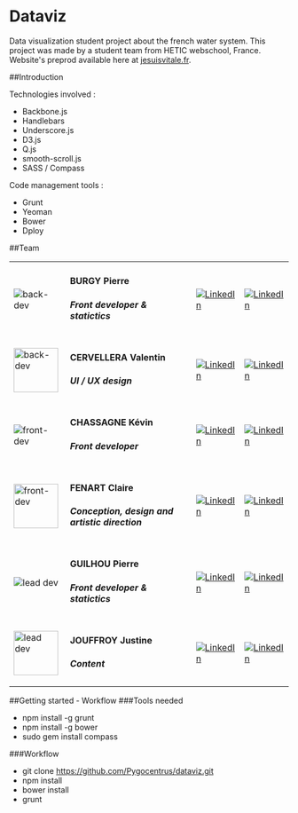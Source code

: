 Dataviz
=======

Data visualization student project about the french water system. This project was made by a student team from HETIC webschool, France. <br />
Website's preprod available here at <a href="http://jesuisvitale.fr">jesuisvitale.fr</a>.

##Introduction
<p>
  Technologies involved :
  <ul>
    <li>Backbone.js </li>
    <li>Handlebars </li>
    <li>Underscore.js </li>
    <li>D3.js </li>
    <li>Q.js</li>
    <li>smooth-scroll.js </li>
    <li>SASS / Compass </li>
  </ul>
</p>
<p>
  Code management tools :
  <ul>
    <li>Grunt</li>
    <li>Yeoman</li>
    <li>Bower</li>
    <li>Dploy</li>
  </ul>
</p>

##Team

<table>
  <tr>
    <td><img src="https://fr.gravatar.com/userimage/58955705/05d7d60184e3f1dcebfc25f1c08c1794" alt="back-dev"/></td>
    <td><h4>BURGY Pierre</h4><h5>Front developer & statictics</h5></td>
    <td><a href="http://www.linkedin.com/profile/view?id=261554790"><img src="http://www.tlogistics.eu/wp-content/uploads/2013/01/Linkedin-Logo1.png" alt="LinkedIn"/></a></td>
    <td><a href="https://github.com/pierreburgy"><img src="http://ciembor.github.io/4bit/images/github.png" alt="LinkedIn"/></a></td>
  </tr>
  <tr>
    <td><img src="https://media.licdn.com/mpr/mpr/shrink_200_200/p/1/005/047/258/1698ca2.jpg" width="80px" height="80px" alt="back-dev"/></td>
    <td><h4>CERVELLERA Valentin</h4><h5>UI / UX design</h5></td>
    <td><a href="fr.linkedin.com/pub/valentin-cervellera/45/a95/b0b"><img src="http://www.tlogistics.eu/wp-content/uploads/2013/01/Linkedin-Logo1.png" alt="LinkedIn"/></a></td>
    <td><a href="https://github.com/brainra"><img src="http://ciembor.github.io/4bit/images/github.png" alt="LinkedIn"/></a></td>
  </tr>
  <tr>
    <td><img src="http://www.gravatar.com/avatar/234fe0bab4cfd6d929a48dfda4a9557c.png" alt="front-dev"/></td>
    <td><h4>CHASSAGNE Kévin</h4><h5>Front developer</h5></td>
    <td><a href="http://fr.linkedin.com/pub/kévin-chassagne/8b/788/28b/"><img src="http://www.tlogistics.eu/wp-content/uploads/2013/01/Linkedin-Logo1.png" alt="LinkedIn"/></a></td>
    <td><a href="https://github.com/Kevin445"><img src="http://ciembor.github.io/4bit/images/github.png" alt="LinkedIn"/></a></td>
  </tr>
  <tr>
    <td><img src="https://media.licdn.com/mpr/mpr/shrink_200_200/p/4/005/024/39d/08646ba.jpg" width="80px" height="80px" alt="front-dev"/></td>
    <td><h4>FENART Claire</h4><h5>Conception, design and artistic direction</h5></td>
    <td><a href="fr.linkedin.com/in/clairefenart"><img src="http://www.tlogistics.eu/wp-content/uploads/2013/01/Linkedin-Logo1.png" alt="LinkedIn"/></a></td>
    <td><a href="https://github.com/Kevin445"><img src="http://ciembor.github.io/4bit/images/github.png" alt="LinkedIn"/></a></td>
  </tr>
  <tr>
    <td><img src="https://fr.gravatar.com/userimage/49542208/dff7f1c796cfadefbcb5bfc8a26191a5.jpeg" alt="lead dev"/></td>
    <td><h4>GUILHOU Pierre</h4><h5>Front developer & statictics</h5></td>
    <td><a href="http://www.linkedin.com/profile/view?id=318537647"><img src="http://www.tlogistics.eu/wp-content/uploads/2013/01/Linkedin-Logo1.png" alt="LinkedIn"/></a></td>
    <td><a href="https://github.com/Pygocentrus"><img src="http://ciembor.github.io/4bit/images/github.png" alt="LinkedIn"/></a></td>
  </tr>
  <tr>
    <td><img src="https://media.licdn.com/mpr/mpr/shrink_200_200/p/8/005/016/145/2a3044d.jpg" width="80px" height="80px" alt="lead dev"/></td>
    <td><h4>JOUFFROY Justine</h4><h5>Content</h5></td>
    <td><a href="fr.linkedin.com/pub/justine-jouffroy/61/405/3a0"><img src="http://www.tlogistics.eu/wp-content/uploads/2013/01/Linkedin-Logo1.png" alt="LinkedIn"/></a></td>
    <td><a href="https://github.com/Pygocentrus"><img src="http://ciembor.github.io/4bit/images/github.png" alt="LinkedIn"/></a></td>
  </tr>
</table>

##Getting started - Workflow
###Tools needed
- npm install -g grunt
- npm install -g bower
- sudo gem install compass

###Workflow
- git clone https://github.com/Pygocentrus/dataviz.git<br />
- npm install<br />
- bower install<br />
- grunt<br />
